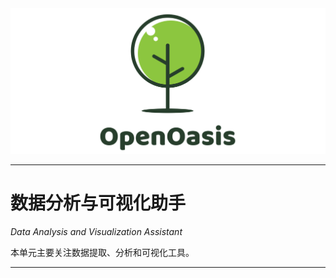 <img src="../Rsrc/Logo/logo.png" alt=""> 

---------------------------------------------------------------------------------

# 数据分析与可视化助手

*Data Analysis and Visualization Assistant*  

本单元主要关注数据提取、分析和可视化工具。

---------------------------------------------------------------------------------
